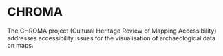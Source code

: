 # CHROMA

The CHROMA project (Cultural Heritage Review of Mapping Accessibility) addresses accessibility issues for the visualisation of archaeological data on maps.
